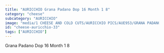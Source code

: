 ```yaml
---
title: "AURICCHIO Grana Padano Dop 16 Month 1 8"
category: "cheese"
subcategory: "AURICCHIO"
image: "media/1 CHEESE AND COLD CUTS/AURICCHIO PICS/AUE953/GRANA PADANO DOP 16 month 1_8.jpg"
id: "cheese-auricchio-33"
tags: ["AURICCHIO"]
---
```


Grana Padano Dop 16 Month 1 8
